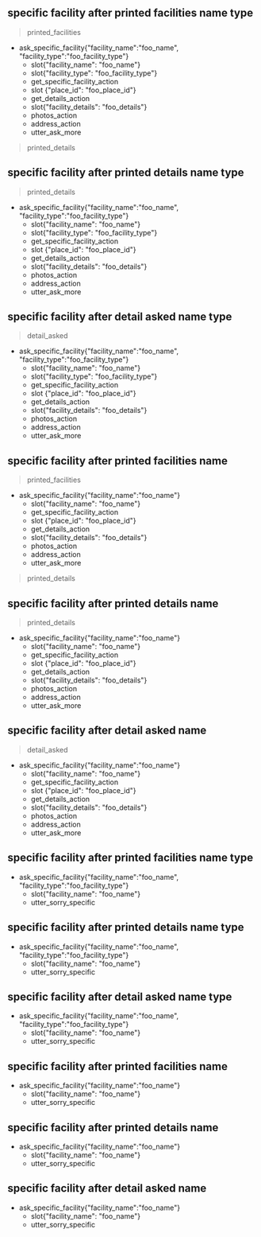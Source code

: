 ## specific facility after printed facilities name type
> printed_facilities
* ask_specific_facility{"facility_name":"foo_name", "facility_type":"foo_facility_type"}
    - slot{"facility_name": "foo_name"}
    - slot{"facility_type": "foo_facility_type"}
    - get_specific_facility_action
    - slot {"place_id": "foo_place_id"}
    - get_details_action
    - slot{"facility_details": "foo_details"}
    - photos_action
    - address_action
    - utter_ask_more
> printed_details


## specific facility after printed details name type
> printed_details
* ask_specific_facility{"facility_name":"foo_name", "facility_type":"foo_facility_type"}
    - slot{"facility_name": "foo_name"}
    - slot{"facility_type": "foo_facility_type"}
    - get_specific_facility_action
    - slot {"place_id": "foo_place_id"}
    - get_details_action
    - slot{"facility_details": "foo_details"}
    - photos_action
    - address_action
    - utter_ask_more

## specific facility after detail asked name type
> detail_asked
* ask_specific_facility{"facility_name":"foo_name", "facility_type":"foo_facility_type"}
    - slot{"facility_name": "foo_name"}
    - slot{"facility_type": "foo_facility_type"}
    - get_specific_facility_action
    - slot {"place_id": "foo_place_id"}
    - get_details_action
    - slot{"facility_details": "foo_details"}
    - photos_action
    - address_action
    - utter_ask_more

## specific facility after printed facilities name
> printed_facilities
* ask_specific_facility{"facility_name":"foo_name"}
    - slot{"facility_name": "foo_name"}
    - get_specific_facility_action
    - slot {"place_id": "foo_place_id"}
    - get_details_action
    - slot{"facility_details": "foo_details"}
    - photos_action
    - address_action
    - utter_ask_more
> printed_details

## specific facility after printed details name
> printed_details
* ask_specific_facility{"facility_name":"foo_name"}
    - slot{"facility_name": "foo_name"}
    - get_specific_facility_action
    - slot {"place_id": "foo_place_id"}
    - get_details_action
    - slot{"facility_details": "foo_details"}
    - photos_action
    - address_action
    - utter_ask_more

## specific facility after detail asked name
> detail_asked
* ask_specific_facility{"facility_name":"foo_name"}
    - slot{"facility_name": "foo_name"}
    - get_specific_facility_action
    - slot {"place_id": "foo_place_id"}
    - get_details_action
    - slot{"facility_details": "foo_details"}
    - photos_action
    - address_action
    - utter_ask_more

## specific facility after printed facilities name type
* ask_specific_facility{"facility_name":"foo_name", "facility_type":"foo_facility_type"}
    - slot{"facility_name": "foo_name"}
    - utter_sorry_specific

## specific facility after printed details name type
* ask_specific_facility{"facility_name":"foo_name", "facility_type":"foo_facility_type"}
    - slot{"facility_name": "foo_name"}
    - utter_sorry_specific

## specific facility after detail asked name type
* ask_specific_facility{"facility_name":"foo_name", "facility_type":"foo_facility_type"}
    - slot{"facility_name": "foo_name"}
    - utter_sorry_specific

## specific facility after printed facilities name
* ask_specific_facility{"facility_name":"foo_name"}
    - slot{"facility_name": "foo_name"}
    - utter_sorry_specific

## specific facility after printed details name
* ask_specific_facility{"facility_name":"foo_name"}
    - slot{"facility_name": "foo_name"}
    - utter_sorry_specific

## specific facility after detail asked name
* ask_specific_facility{"facility_name":"foo_name"}
    - slot{"facility_name": "foo_name"}
    - utter_sorry_specific
